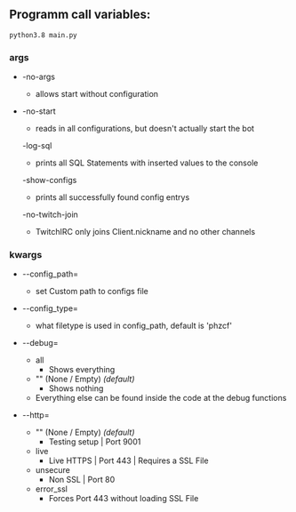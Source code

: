 ## Programm call variables:

`python3.8 main.py`

### args

* -no-args
    * allows start without configuration

* -no-start
    * reads in all configurations, but doesn't actually start the bot

  -log-sql
    * prints all SQL Statements with inserted values to the console

  -show-configs
    * prints all successfully found config entrys

  -no-twitch-join
    * TwitchIRC only joins Client.nickname and no other channels

### kwargs

* --config_path=
    * set Custom path to configs file

* --config_type=
    * what filetype is used in config_path, default is 'phzcf'

* --debug=
    * all
        * Shows everything
    * "" (None / Empty) *(default)*
        * Shows nothing
    * Everything else can be found inside the code at the debug functions

* --http=
    * "" (None / Empty) *(default)*
        * Testing setup | Port 9001
    * live
        * Live HTTPS | Port 443 | Requires a SSL File
    * unsecure
        * Non SSL | Port 80
    * error_ssl
        * Forces Port 443 without loading SSL File
